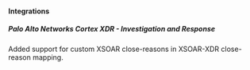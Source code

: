 
#### Integrations

##### Palo Alto Networks Cortex XDR - Investigation and Response

Added support for custom XSOAR close-reasons in XSOAR-XDR close-reason mapping.
